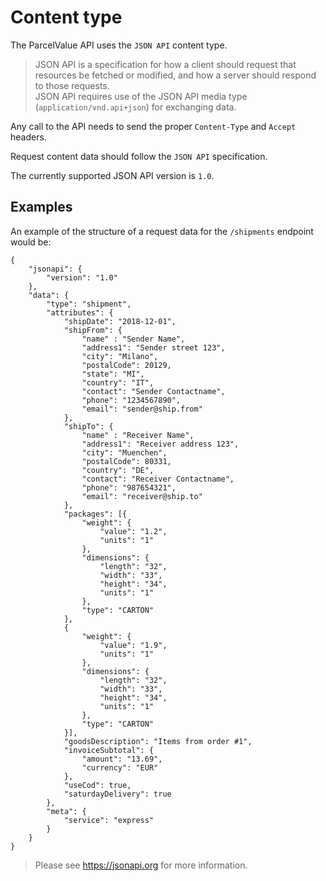 # Content type

The ParcelValue API uses the `JSON API` content type.

> JSON API is a specification for how a client should request that resources be fetched or modified, and how a server should respond to those requests.  
> JSON API requires use of the JSON API media type (`application/vnd.api+json`) for exchanging data.

Any call to the API needs to send the proper `Content-Type` and `Accept` headers.

Request content data should follow the `JSON API` specification.

The currently supported JSON API version is `1.0`.

## Examples

An example of the structure of a request data for the `/shipments` endpoint would be:

```
{
    "jsonapi": {
        "version": "1.0"
    },
    "data": {
        "type": "shipment",
        "attributes": {
            "shipDate": "2018-12-01",
            "shipFrom": {
                "name" : "Sender Name",
                "address1": "Sender street 123",
                "city": "Milano",
                "postalCode": 20129,
                "state": "MI",
                "country": "IT",
                "contact": "Sender Contactname",
                "phone": "1234567890",
                "email": "sender@ship.from"
            },
            "shipTo": {
                "name" : "Receiver Name",
                "address1": "Receiver address 123",
                "city": "Muenchen",
                "postalCode": 80331,
                "country": "DE",
                "contact": "Receiver Contactname",
                "phone": "987654321",
                "email": "receiver@ship.to"
            },
            "packages": [{
                "weight": {
                    "value": "1.2",
                    "units": "1"
                },
                "dimensions": {
                    "length": "32",
                    "width": "33",
                    "height": "34",
                    "units": "1"
                },
                "type": "CARTON"
            },
            {
                "weight": {
                    "value": "1.9",
                    "units": "1"
                },
                "dimensions": {
                    "length": "32",
                    "width": "33",
                    "height": "34",
                    "units": "1"
                },
                "type": "CARTON"
            }],
            "goodsDescription": "Items from order #1",
            "invoiceSubtotal": {
                "amount": "13.69",
                "currency": "EUR"
            },
            "useCod": true,
            "saturdayDelivery": true
        },
        "meta": {
            "service": "express"
        }
    }
}
```

> Please see https://jsonapi.org for more information.
